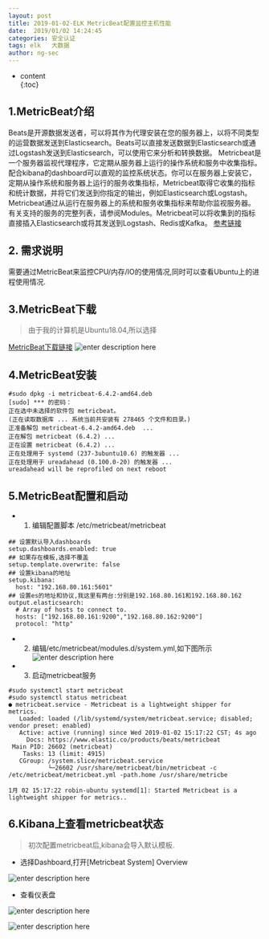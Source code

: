 ```yaml
---
layout: post  
title: 2019-01-02-ELK MetricBeat配置监控主机性能
date:  2019/01/02 14:24:45
categories: 安全认证 
tags: elk   大数据
author: ng-sec  
---
```


* content  
{:toc}

## 1.MetricBeat介绍
Beats是开源数据发送者，可以将其作为代理安装在您的服务器上，以将不同类型的运营数据发送到Elasticsearch。Beats可以直接发送数据到Elasticsearch或通过Logstash发送到Elasticsearch，可以使用它来分析和转换数据。
Metricbeat是一个服务器监视代理程序，它定期从服务器上运行的操作系统和服务中收集指标。配合kibana的dashboard可以直观的监控系统状态。你可以在服务器上安装它，定期从操作系统和服务器上运行的服务收集指标，Metricbeat取得它收集的指标和统计数据，并将它们发送到你指定的输出，例如Elasticsearch或Logstash。
Metricbeat通过从运行在服务器上的系统和服务收集指标来帮助你监视服务器。
有关支持的服务的完整列表，请参阅Modules。Metricbeat可以将收集到的指标直接插入Elasticsearch或将其发送到Logstash、Redis或Kafka。
[参考链接](https://book.gitlore.com/operatesystem/ELKStack%E4%B8%AD%E6%96%87%E6%8C%87%E5%8D%97/beats/metric.html)
## 2. 需求说明
需要通过MetricBeat来监控CPU/内存/IO的使用情况,同时可以查看Ubuntu上的进程使用情况.
## 3.MetricBeat下载
> 由于我的计算机是Ubuntu18.04,所以选择

[MetricBeat下载链接](https://www.elastic.co/downloads/past-releases)
![enter description here](http://800wifi.com/ng-sec/1546410876155.png)

## 4.MetricBeat安装

``` shell?linenums
#sudo dpkg -i metricbeat-6.4.2-amd64.deb
[sudo] *** 的密码： 
正在选中未选择的软件包 metricbeat。
(正在读取数据库 ... 系统当前共安装有 278465 个文件和目录。)
正准备解包 metricbeat-6.4.2-amd64.deb  ...
正在解包 metricbeat (6.4.2) ...
正在设置 metricbeat (6.4.2) ...
正在处理用于 systemd (237-3ubuntu10.6) 的触发器 ...
正在处理用于 ureadahead (0.100.0-20) 的触发器 ...
ureadahead will be reprofiled on next reboot

```

## 5.MetricBeat配置和启动

- 1) 编辑配置脚本 /etc/metricbeat/metricbeat

``` ruby?linenums
## 设置默认导入dashboards
setup.dashboards.enabled: true
## 如果存在模板,选择不覆盖
setup.template.overwrite: false
## 设置kibana的地址
setup.kibana:
  host: "192.168.80.161:5601"
## 设置es的地址和协议,我这里有两台:分别是192.168.80.161和192.168.80.162
output.elasticsearch:
  # Array of hosts to connect to.
  hosts: ["192.168.80.161:9200","192.168.80.162:9200"]
  protocol: "http"

```

- 2) 编辑/etc/metricbeat/modules.d/system.yml,如下图所示
![enter description here](http://800wifi.com/ng-sec/1546412998374.png)

- 3) 启动metricbeat服务

``` ruby?linenums
#sudo systemctl start metricbeat 
#sudo systemctl status metricbeat 
● metricbeat.service - Metricbeat is a lightweight shipper for metrics.
   Loaded: loaded (/lib/systemd/system/metricbeat.service; disabled; vendor preset: enabled)
   Active: active (running) since Wed 2019-01-02 15:17:22 CST; 4s ago
     Docs: https://www.elastic.co/products/beats/metricbeat
 Main PID: 26602 (metricbeat)
    Tasks: 13 (limit: 4915)
   CGroup: /system.slice/metricbeat.service
           └─26602 /usr/share/metricbeat/bin/metricbeat -c /etc/metricbeat/metricbeat.yml -path.home /usr/share/metricbe

1月 02 15:17:22 robin-ubuntu systemd[1]: Started Metricbeat is a lightweight shipper for metrics..

```

## 6.Kibana上查看metricbeat状态

> 初次配置metricbeat后,kibana会导入默认模板.
- 选择Dashboard,打开[Metricbeat System] Overview

 ![enter description here](http://800wifi.com/ng-sec/1546413710565.png)
 
- 查看仪表盘

![enter description here](http://800wifi.com/ng-sec/1546415406562.png)

![enter description here](http://800wifi.com/ng-sec/1546415435558.png)
